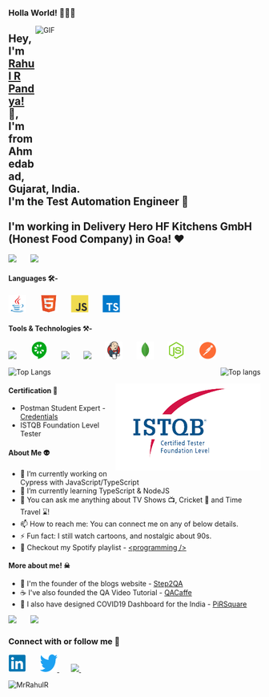 ### Holla World! 👋🏼🎉

<img align="right" alt="GIF" src="https://i.pinimg.com/originals/50/83/e0/5083e0a2a7dcaae07c142e8b87036a27.gif?raw=true" width="450" height="300" />

## Hey, I'm [Rahul R Pandya!](https://github.com/MrRahulR) 👋, I'm from Ahmedabad, Gujarat, India. <br> I'm the Test Automation Engineer 🔨 <br><br> I'm working in Delivery Hero HF Kitchens GmbH (Honest Food Company) in Goa! ❤  <br>
<a href="https://www.honestfoodcompany.de/" target="_blank"><img src="https://www.honestfoodcompany.de/static/header_logo_transparent-0445e33fe90a53040676de062fbf1293.png" width="50px"></a> &nbsp;&nbsp;&nbsp;&nbsp;&nbsp; <a href="https://www.deliveryhero.com/" target="_blank"><img src="https://www.deliveryhero.com/wp-content/uploads/2019/08/DH-ICON.png" width="35px"></a>

#### Languages 🛠- 
<img src="https://github.com/devicons/devicon/blob/master/icons/java/java-original.svg" width="35px"> &nbsp;&nbsp;&nbsp;&nbsp;&nbsp;
<img src="https://github.com/devicons/devicon/blob/master/icons/html5/html5-original.svg" width="35px"> &nbsp;&nbsp;&nbsp;&nbsp;&nbsp;
<img src="https://github.com/devicons/devicon/blob/master/icons/javascript/javascript-original.svg" width="35px">  &nbsp;&nbsp;&nbsp;&nbsp;&nbsp;
<img src="https://github.com/devicons/devicon/blob/master/icons/typescript/typescript-original.svg" width="35px"> &nbsp;&nbsp;&nbsp;&nbsp;&nbsp;

#### Tools & Technologies ⚒- 
<img src="https://cdn.worldvectorlogo.com/logos/selenium-logo.svg" width="35px"> &nbsp;&nbsp;&nbsp;&nbsp;&nbsp;
<img src="https://github.com/devicons/devicon/blob/master/icons/cucumber/cucumber-plain.svg" width="35px"> &nbsp;&nbsp;&nbsp;&nbsp;&nbsp;
<img src="https://pics.freeicons.io/uploads/icons/png/3556671901536211770-512.png" width="35px"> &nbsp;&nbsp;&nbsp;&nbsp;&nbsp;
<img src="https://cdn.worldvectorlogo.com/logos/appium.svg" width="35px"> &nbsp;&nbsp;&nbsp;&nbsp;&nbsp;
<img src="https://github.com/devicons/devicon/blob/master/icons/jenkins/jenkins-original.svg" width="35px">  &nbsp;&nbsp;&nbsp;&nbsp;&nbsp;
<img src="https://github.com/devicons/devicon/blob/master/icons/mongodb/mongodb-original.svg" width="35px"> &nbsp;&nbsp;&nbsp;&nbsp;&nbsp;
<img src="https://github.com/devicons/devicon/blob/master/icons/nodejs/nodejs-original.svg" width="35px"> &nbsp;&nbsp;&nbsp;&nbsp;&nbsp;
<img src="https://raw.githubusercontent.com/MrRahulR/MrRahulR/main/postman-logo-removebg-preview.png" width="35px"> &nbsp;&nbsp;&nbsp;&nbsp;&nbsp;

![Top Langs](https://github-readme-stats.vercel.app/api/top-langs/?username=MrRahulR&show_icons=true&theme=radical)
<img align="right" alt="Top langs" src="https://github-readme-stats.vercel.app/api?username=MrRahulR&count_private=true&show_icons=true&theme=radical"/>

<img align="right" alt="ISTQB" src="https://raw.githubusercontent.com/MrRahulR/MrRahulR/main/download__1_-removebg-preview.png"/>

#### Certification 📃
- Postman Student Expert - [Credentials](https://badgr.com/public/assertions/S_5-bBVoQtay3Ktldi_PAg)
- ISTQB Foundation Level Tester 

#### About Me 👽
- 🔭 I’m currently working on Cypress with JavaScript/TypeScript
- 🌱 I’m currently learning TypeScript & NodeJS
- 💬 You can ask me anything about TV Shows 📺, Cricket 🏏 and Time Travel ⌛!
- 📫 How to reach me: You can connect me on any of below details. 
- ⚡ Fun fact: I still watch cartoons, and nostalgic about 90s.
- 🎵 Checkout my Spotify playlist - <a href='https://open.spotify.com/playlist/2nBFAh7x6NezlDqBmbqCB0' target="_blank"> &lt;programming /&gt; </a> 

#### More about me! ☠
- 📄 I'm the founder of the blogs website - [Step2QA](http://step2qa.com/)
- ☕ I've also founded the QA Video Tutorial - [QACaffe](http://qacaffe.com/)
- 🦠 I also have designed COVID19 Dashboard for the India - [PiRSquare](https://pi-covid19.herokuapp.com/)

<img src="https://avatars.githubusercontent.com/u/5868870?s=400&u=333f88322cbee946299daef34e4a366d1dae69c7&v=4" width="35px"> &nbsp;&nbsp;&nbsp;&nbsp;&nbsp;
<img src="https://avatars.githubusercontent.com/u/5868870?s=400&u=333f88322cbee946299daef34e4a366d1dae69c7&v=4" width="35px"> &nbsp;&nbsp;&nbsp;&nbsp;&nbsp;

### Connect with or follow me 📝

<a href="https://www.linkedin.com/in/rahulrpandya/" target="_blank"><img src="https://github.com/devicons/devicon/blob/master/icons/linkedin/linkedin-original.svg" width="35px"></a> &nbsp;&nbsp;&nbsp;&nbsp;&nbsp;
<a href="https://twitter.com/Rahul_RPandya" target="_blank"><img src="https://github.com/devicons/devicon/blob/master/icons/twitter/twitter-original.svg" width="35px"> </a> &nbsp;&nbsp;&nbsp;&nbsp;&nbsp;
<a href="https://www.quora.com/profile/Rahul-R-Pandya-2" target="_blank"><img src="https://img.pngio.com/quora-icon-logo-transparent-png-svg-vector-quora-png-512_512.png" width="40px"> </a> &nbsp;&nbsp;&nbsp;&nbsp;&nbsp;

<img src="https://komarev.com/ghpvc/?username=MrRahulR&label=Profile Views&color=brightgreen&style=plastic" alt="MrRahulR" /> </a>
